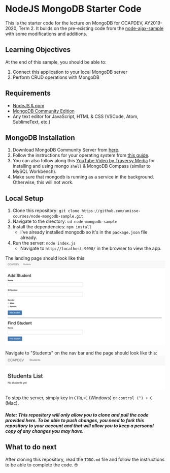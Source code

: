 # NodeJS MongoDB Starter Code
This is the starter code for the lecture on MongoDB for CCAPDEV, AY2019-2020, Term 2. It builds on the pre-existing code from the [node-ajax-sample](https://github.com/unisse-courses/node-ajax-starter) with some modifications and additions.

## Learning Objectives
At the end of this sample, you should be able to:
1. Connect this application to your local MongoDB server
2. Perform CRUD operations with MongoDB

## Requirements
* [NodeJS & npm](https://www.npmjs.com/get-npm)
* [MongoDB Community Edition](https://docs.mongodb.com/manual/administration/install-community/)
* Any text editor for JavaScript, HTML & CSS (VSCode, Atom, SublimeText, etc.)

## MongoDB Installation
1. Download MongoDB Community Server from [here](https://www.mongodb.com/download-center/community).
2. Follow the instructions for your operating system from [this guide](https://docs.mongodb.com/manual/administration/install-community/).
3. You can also follow along this [YouTube Video by Traversy Media](https://youtu.be/-56x56UppqQ) for installing and using mongo `shell` & MongoDB Compass (similar to MySQL Workbench).
4. Make sure that mongodb is running as a service in the background. Otherwise, this will not work.

## Local Setup
1. Clone this repository: `git clone https://github.com/unisse-courses/node-mongodb-sample.git`
2. Navigate to the directory: `cd node-mongodb-sample`
3. Install the dependencies: `npm install`
    * I've already installed mongodb so it's in the `package.json` file already.
4. Run the server: `node index.js`
    * Navigate to `http://localhost:9090/` in the browser to view the app.

The landing page should look like this:
![alt text](screens/expected-home.png "Expected Landing Page")

Navigate to "Students" on the nav bar and the page should look like this:
![alt text](screens/expected-students.png "Expected Students Page")


To stop the server, simply key in `CTRL+C` (Windows) or `control (^) + C` (Mac).

##### Note: This repository will only allow you to clone and pull the code provided here. To be able to **push changes**, you need to **fork** this repository to your account and that will allow you to keep a personal copy of any changes you may have.

## What to do next
After cloning this repository, read the `TODO.md` file and follow the instructions to be able to complete the code. 🤓
